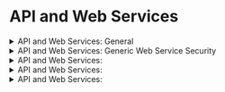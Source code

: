# API and Web Services

<details>
  <summary>
    API and Web Services: General
  </summary>
  
  * Ensure that adequate authentication, session management, and authorization of all web services are in place.
  * Validate all parameters that transit from a lower to higher trust level.
  * Design in effective security controls for all API types, including cloud and serverless APIs.
</details>

<details>
  <summary>
    API and Web Services: Generic Web Service Security
  </summary>
  
  * Use the same encodings and parsers across all application components to avoid parsing attacks that exploit different parsing behavior.
  * Limit access to administration and management functions to authorized administrators.
  * Verify API URLs do not expose sensitive information, such as the API key, session tokens etc.
  * Make authorization decisions at the URI (enforced at the controller or router) and at the resource level (enforced by model-based permissions).
  * Reject requests containing unexpected or missing content types with appropriate headers (HTTP response 406 Unacceptable or 415 Unsupported Media Type).
</details>

<details>
  <summary>
    API and Web Services: 
  </summary>
  
  * 
</details>

<details>
  <summary>
    API and Web Services: 
  </summary>
  
  * 
</details>

<details>
  <summary>
    API and Web Services: 
  </summary>
  
  * 
</details>

